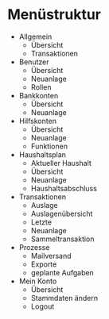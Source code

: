 # Menüstruktur

* Allgemein
    * Übersicht
    * Transaktionen
* Benutzer
    * Übersicht
    * Neuanlage
    * Rollen
* Bankkonten
    * Übersicht
    * Neuanlage
* Hilfskonten
    * Übersicht
    * Neuanlage
    * Funktionen
* Haushaltsplan
    * Aktueller Haushalt
    * Übersicht
    * Neuanlage
    * Haushaltsabschluss
* Transaktionen
    * Auslage
    * Auslagenübersicht
    * Letzte
    * Neuanlage
    * Sammeltransaktion
* Prozesse
    * Mailversand
    * Exporte
    * geplante Aufgaben
* Mein Konto
    * Übersicht
    * Stammdaten ändern
    * Logout
